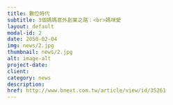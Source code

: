```yaml
---
title: 數位時代
subtitle: 3個媽媽意外創業之路：<br>媽咪愛
layout: default
modal-id: 2
date: 2050-02-04
img: news/2.jpg
thumbnail: news/2.jpg
alt: image-alt
project-date:
client:
category: news
description:
href: http://www.bnext.com.tw/article/view/id/35261
---
```

